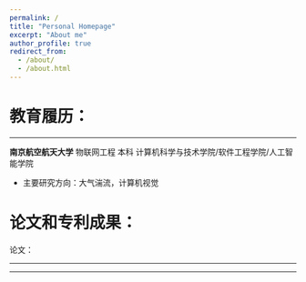 ```yaml
---
permalink: /
title: "Personal Homepage"
excerpt: "About me"
author_profile: true
redirect_from: 
  - /about/
  - /about.html
---
```


# 教育履历：

------

**南京航空航天大学**
物联网工程 本科 计算机科学与技术学院/软件工程学院/人工智能学院

- 主要研究方向：大气湍流，计算机视觉

# 论文和专利成果：

论文：

------

------

